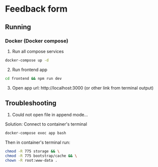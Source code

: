 # Feedback form

## Running
### Docker (Docker compose)
1. Run all compose services
```bash
docker-compose up -d
```

2. Run frontend app
```bash
cd frontend && npm run dev
```

3. Open app url: http://localhost:3000 (or other link from terminal output)

## Troubleshooting
1. Could not open file in append mode...

Solution:
Connect to container's terminal
```bash
docker-compose exec app bash
```

Then in container's terminal run:
```bash
chmod -R 775 storage && \
chmod -R 775 bootstrap/cache && \
chown -R root:www-data .
```
